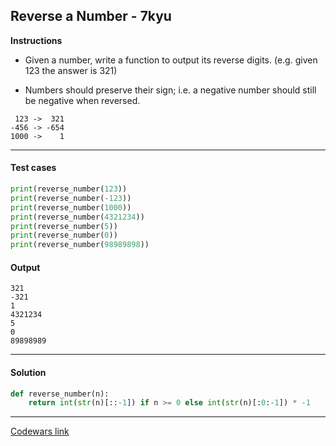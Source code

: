 ## Reverse a Number - 7kyu

**Instructions**

- Given a number, write a function to output its reverse digits. (e.g. given 123 the answer is 321)

- Numbers should preserve their sign; i.e. a negative number should still be negative when reversed.

```
 123 ->  321
-456 -> -654
1000 ->    1
```

---

#### Test cases

```python
print(reverse_number(123))
print(reverse_number(-123))
print(reverse_number(1000))
print(reverse_number(4321234))
print(reverse_number(5))
print(reverse_number(0))
print(reverse_number(98989898))
```

#### Output

```
321
-321
1
4321234
5
0
89898989
```

---

#### Solution

```python
def reverse_number(n):
    return int(str(n)[::-1]) if n >= 0 else int(str(n)[:0:-1]) * -1
```

---

[Codewars link](https://www.codewars.com/kata/555bfd6f9f9f52680f0000c5)
